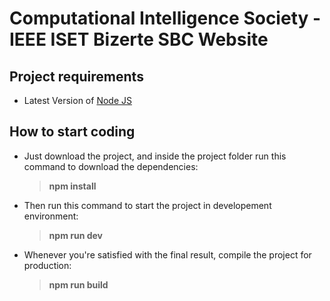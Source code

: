# Computational Intelligence Society - IEEE ISET Bizerte SBC Website

## Project requirements
<ul>
  <li>Latest Version of <a href="https://nodejs.org/en">Node JS</a></li>
</ul>

## How to start coding
- Just download the project, and inside the project folder run this command to download the dependencies:<br>
  > <b>npm install</b>
- Then run this command to start the project in developement environment:
  > <b>npm run dev</b>
- Whenever you're satisfied with the final result, compile the project for production:
  > <b>npm run build</b>
